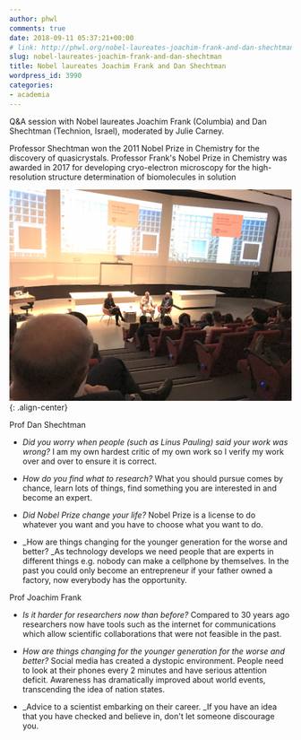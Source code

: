 ```yaml
---
author: phwl
comments: true
date: 2018-09-11 05:37:21+00:00
# link: http://phwl.org/nobel-laureates-joachim-frank-and-dan-shechtman/
slug: nobel-laureates-joachim-frank-and-dan-shechtman
title: Nobel laureates Joachim Frank and Dan Shechtman
wordpress_id: 3990
categories:
- academia
---
```


Q&A session with Nobel laureates Joachim Frank (Columbia) and Dan Shechtman (Technion, Israel), moderated by Julie Carney.

Professor Shechtman won the 2011 Nobel Prize in Chemistry for the discovery of quasicrystals. Professor Frank's Nobel Prize in Chemistry was awarded in 2017 for developing cryo-electron microscopy for the high-resolution structure determination of biomolecules in solution

![](/assets/images/2018/09/img_2034.jpg){: .align-center}

<!-- more -->

Prof Dan Shechtman




  * _Did you worry when people (such as Linus Pauling) said your work was wrong?_ I am my own hardest critic of my own work so I verify my work over and over to ensure it is correct.


  * _How do you find what to research?_ What you should pursue comes by chance, learn lots of things, find something you are interested in and become an expert.


  * _Did Nobel Prize change your life?_ Nobel Prize is a license to do whatever you want and you have to choose what you want to do.


  * _How are things changing for the younger generation for the worse and better? _As technology develops we need people that are experts in different things e.g. nobody can make a cellphone by themselves. In the past you could only become an entrepreneur if your father owned a factory, now everybody has the opportunity.


Prof Joachim Frank


  * _Is it harder for researchers now than before?_ Compared to 30 years ago researchers now have tools such as the internet for communications which allow scientific collaborations that were not feasible in the past.


  * _How are things changing for the younger generation for the worse and better?_ Social media has created a dystopic environment. People need to look at their phones every 2 minutes and have serious attention deficit. Awareness has dramatically improved about world events, transcending the idea of nation states.


  * _Advice to a scientist embarking on their career. _If you have an idea that you have checked and believe in, don't let someone discourage you.


